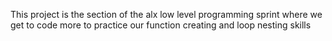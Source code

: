 This project is the section of the alx low level programming sprint where 
we get to code more to practice our function creating and loop nesting skills
